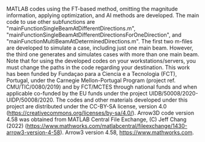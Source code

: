 MATLAB codes using the FT-based method, omitting the magnitude information, applying optimization, and AI methods are developed.
The main code to use other subfunctions are "mainFunctionSingleBeamAtDifferentDirections.m", "mainFunctionSingleBeamAtDifferentDirectionsForOneDirection", and "mainFunctionMultiBeamAtDeterminedDirections.m".
The first two m-files are developed to simulate a case, including just one main beam. However, the third one generates and simulates cases with more than one main beam. Note that for using the developed codes on your workstations/servers, you must change the paths in the code regarding your destination.
This work has been funded by Fundaçao para a Ciencia e a Tecnologia (FCT), Portugal, under the Carnegie Mellon-Portugal Program (project ref. CMU/TIC/0080/2019) and by FCT/MCTES through national funds and when applicable co-funded by the EU funds under the project UIDB/50008/2020-UIDP/50008/2020.
The codes and other materials developed under this project are distributed under the CC-BY-SA license, version 4.0 (https://creativecommons.org/licenses/by-sa/4.0/).
Arrow3D code version 4.58 was obtained from MATLAB Central File Exchange, (C) Jeff Chang (2022) (https://www.mathworks.com/matlabcentral/fileexchange/1430-arrow3-version-4-58). Arrow3 version 4.58, https://www.mathworks.com.
